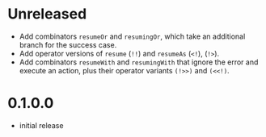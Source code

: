 # Unreleased
* Add combinators `resumeOr` and `resumingOr`, which take an additional branch for the success case.
* Add operator versions of `resume` (`!!`) and `resumeAs` (`<!`), (`!>`).
* Add combinators `resumeWith` and `resumingWith` that ignore the error and execute an action, plus their operator
  variants `(!>>)` and `(<<!)`.

# 0.1.0.0
* initial release
